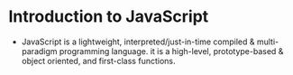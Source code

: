 # Introduction to JavaScript
- JavaScript is a lightweight, interpreted/just-in-time compiled & multi-paradigm programming language. it is a high-level, prototype-based & object oriented, and first-class functions.
